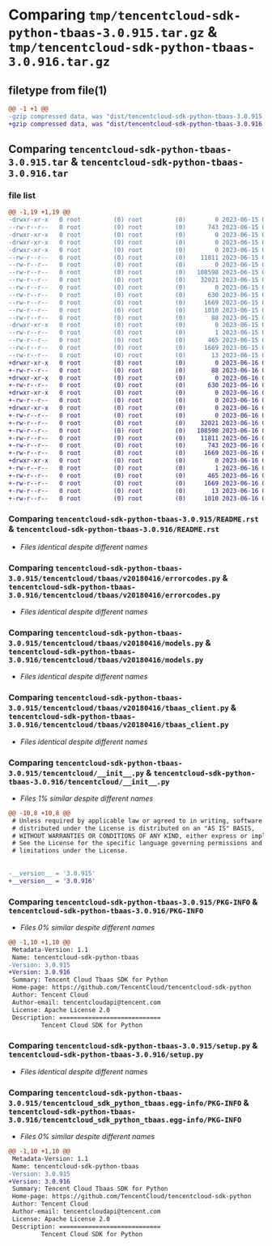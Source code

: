 # Comparing `tmp/tencentcloud-sdk-python-tbaas-3.0.915.tar.gz` & `tmp/tencentcloud-sdk-python-tbaas-3.0.916.tar.gz`

## filetype from file(1)

```diff
@@ -1 +1 @@
-gzip compressed data, was "dist/tencentcloud-sdk-python-tbaas-3.0.915.tar", last modified: Thu Jun 15 00:33:35 2023, max compression
+gzip compressed data, was "dist/tencentcloud-sdk-python-tbaas-3.0.916.tar", last modified: Fri Jun 16 00:41:27 2023, max compression
```

## Comparing `tencentcloud-sdk-python-tbaas-3.0.915.tar` & `tencentcloud-sdk-python-tbaas-3.0.916.tar`

### file list

```diff
@@ -1,19 +1,19 @@
-drwxr-xr-x   0 root         (0) root         (0)        0 2023-06-15 00:33:35.000000 tencentcloud-sdk-python-tbaas-3.0.915/
--rw-r--r--   0 root         (0) root         (0)      743 2023-06-15 00:33:35.000000 tencentcloud-sdk-python-tbaas-3.0.915/README.rst
-drwxr-xr-x   0 root         (0) root         (0)        0 2023-06-15 00:33:35.000000 tencentcloud-sdk-python-tbaas-3.0.915/tencentcloud/
-drwxr-xr-x   0 root         (0) root         (0)        0 2023-06-15 00:33:35.000000 tencentcloud-sdk-python-tbaas-3.0.915/tencentcloud/tbaas/
-drwxr-xr-x   0 root         (0) root         (0)        0 2023-06-15 00:33:35.000000 tencentcloud-sdk-python-tbaas-3.0.915/tencentcloud/tbaas/v20180416/
--rw-r--r--   0 root         (0) root         (0)    11811 2023-06-15 00:33:35.000000 tencentcloud-sdk-python-tbaas-3.0.915/tencentcloud/tbaas/v20180416/errorcodes.py
--rw-r--r--   0 root         (0) root         (0)        0 2023-06-15 00:33:35.000000 tencentcloud-sdk-python-tbaas-3.0.915/tencentcloud/tbaas/v20180416/__init__.py
--rw-r--r--   0 root         (0) root         (0)   108598 2023-06-15 00:33:35.000000 tencentcloud-sdk-python-tbaas-3.0.915/tencentcloud/tbaas/v20180416/models.py
--rw-r--r--   0 root         (0) root         (0)    32021 2023-06-15 00:33:35.000000 tencentcloud-sdk-python-tbaas-3.0.915/tencentcloud/tbaas/v20180416/tbaas_client.py
--rw-r--r--   0 root         (0) root         (0)        0 2023-06-15 00:33:35.000000 tencentcloud-sdk-python-tbaas-3.0.915/tencentcloud/tbaas/__init__.py
--rw-r--r--   0 root         (0) root         (0)      630 2023-06-15 00:33:35.000000 tencentcloud-sdk-python-tbaas-3.0.915/tencentcloud/__init__.py
--rw-r--r--   0 root         (0) root         (0)     1669 2023-06-15 00:33:35.000000 tencentcloud-sdk-python-tbaas-3.0.915/PKG-INFO
--rw-r--r--   0 root         (0) root         (0)     1010 2023-06-15 00:33:35.000000 tencentcloud-sdk-python-tbaas-3.0.915/setup.py
--rw-r--r--   0 root         (0) root         (0)       88 2023-06-15 00:33:35.000000 tencentcloud-sdk-python-tbaas-3.0.915/setup.cfg
-drwxr-xr-x   0 root         (0) root         (0)        0 2023-06-15 00:33:35.000000 tencentcloud-sdk-python-tbaas-3.0.915/tencentcloud_sdk_python_tbaas.egg-info/
--rw-r--r--   0 root         (0) root         (0)        1 2023-06-15 00:33:35.000000 tencentcloud-sdk-python-tbaas-3.0.915/tencentcloud_sdk_python_tbaas.egg-info/dependency_links.txt
--rw-r--r--   0 root         (0) root         (0)      465 2023-06-15 00:33:35.000000 tencentcloud-sdk-python-tbaas-3.0.915/tencentcloud_sdk_python_tbaas.egg-info/SOURCES.txt
--rw-r--r--   0 root         (0) root         (0)     1669 2023-06-15 00:33:35.000000 tencentcloud-sdk-python-tbaas-3.0.915/tencentcloud_sdk_python_tbaas.egg-info/PKG-INFO
--rw-r--r--   0 root         (0) root         (0)       13 2023-06-15 00:33:35.000000 tencentcloud-sdk-python-tbaas-3.0.915/tencentcloud_sdk_python_tbaas.egg-info/top_level.txt
+drwxr-xr-x   0 root         (0) root         (0)        0 2023-06-16 00:41:27.000000 tencentcloud-sdk-python-tbaas-3.0.916/
+-rw-r--r--   0 root         (0) root         (0)       88 2023-06-16 00:41:27.000000 tencentcloud-sdk-python-tbaas-3.0.916/setup.cfg
+drwxr-xr-x   0 root         (0) root         (0)        0 2023-06-16 00:41:27.000000 tencentcloud-sdk-python-tbaas-3.0.916/tencentcloud/
+-rw-r--r--   0 root         (0) root         (0)      630 2023-06-16 00:41:27.000000 tencentcloud-sdk-python-tbaas-3.0.916/tencentcloud/__init__.py
+drwxr-xr-x   0 root         (0) root         (0)        0 2023-06-16 00:41:27.000000 tencentcloud-sdk-python-tbaas-3.0.916/tencentcloud/tbaas/
+-rw-r--r--   0 root         (0) root         (0)        0 2023-06-16 00:41:27.000000 tencentcloud-sdk-python-tbaas-3.0.916/tencentcloud/tbaas/__init__.py
+drwxr-xr-x   0 root         (0) root         (0)        0 2023-06-16 00:41:27.000000 tencentcloud-sdk-python-tbaas-3.0.916/tencentcloud/tbaas/v20180416/
+-rw-r--r--   0 root         (0) root         (0)        0 2023-06-16 00:41:27.000000 tencentcloud-sdk-python-tbaas-3.0.916/tencentcloud/tbaas/v20180416/__init__.py
+-rw-r--r--   0 root         (0) root         (0)    32021 2023-06-16 00:41:27.000000 tencentcloud-sdk-python-tbaas-3.0.916/tencentcloud/tbaas/v20180416/tbaas_client.py
+-rw-r--r--   0 root         (0) root         (0)   108598 2023-06-16 00:41:27.000000 tencentcloud-sdk-python-tbaas-3.0.916/tencentcloud/tbaas/v20180416/models.py
+-rw-r--r--   0 root         (0) root         (0)    11811 2023-06-16 00:41:27.000000 tencentcloud-sdk-python-tbaas-3.0.916/tencentcloud/tbaas/v20180416/errorcodes.py
+-rw-r--r--   0 root         (0) root         (0)      743 2023-06-16 00:41:27.000000 tencentcloud-sdk-python-tbaas-3.0.916/README.rst
+-rw-r--r--   0 root         (0) root         (0)     1669 2023-06-16 00:41:27.000000 tencentcloud-sdk-python-tbaas-3.0.916/PKG-INFO
+drwxr-xr-x   0 root         (0) root         (0)        0 2023-06-16 00:41:27.000000 tencentcloud-sdk-python-tbaas-3.0.916/tencentcloud_sdk_python_tbaas.egg-info/
+-rw-r--r--   0 root         (0) root         (0)        1 2023-06-16 00:41:27.000000 tencentcloud-sdk-python-tbaas-3.0.916/tencentcloud_sdk_python_tbaas.egg-info/dependency_links.txt
+-rw-r--r--   0 root         (0) root         (0)      465 2023-06-16 00:41:27.000000 tencentcloud-sdk-python-tbaas-3.0.916/tencentcloud_sdk_python_tbaas.egg-info/SOURCES.txt
+-rw-r--r--   0 root         (0) root         (0)     1669 2023-06-16 00:41:27.000000 tencentcloud-sdk-python-tbaas-3.0.916/tencentcloud_sdk_python_tbaas.egg-info/PKG-INFO
+-rw-r--r--   0 root         (0) root         (0)       13 2023-06-16 00:41:27.000000 tencentcloud-sdk-python-tbaas-3.0.916/tencentcloud_sdk_python_tbaas.egg-info/top_level.txt
+-rw-r--r--   0 root         (0) root         (0)     1010 2023-06-16 00:41:27.000000 tencentcloud-sdk-python-tbaas-3.0.916/setup.py
```

### Comparing `tencentcloud-sdk-python-tbaas-3.0.915/README.rst` & `tencentcloud-sdk-python-tbaas-3.0.916/README.rst`

 * *Files identical despite different names*

### Comparing `tencentcloud-sdk-python-tbaas-3.0.915/tencentcloud/tbaas/v20180416/errorcodes.py` & `tencentcloud-sdk-python-tbaas-3.0.916/tencentcloud/tbaas/v20180416/errorcodes.py`

 * *Files identical despite different names*

### Comparing `tencentcloud-sdk-python-tbaas-3.0.915/tencentcloud/tbaas/v20180416/models.py` & `tencentcloud-sdk-python-tbaas-3.0.916/tencentcloud/tbaas/v20180416/models.py`

 * *Files identical despite different names*

### Comparing `tencentcloud-sdk-python-tbaas-3.0.915/tencentcloud/tbaas/v20180416/tbaas_client.py` & `tencentcloud-sdk-python-tbaas-3.0.916/tencentcloud/tbaas/v20180416/tbaas_client.py`

 * *Files identical despite different names*

### Comparing `tencentcloud-sdk-python-tbaas-3.0.915/tencentcloud/__init__.py` & `tencentcloud-sdk-python-tbaas-3.0.916/tencentcloud/__init__.py`

 * *Files 1% similar despite different names*

```diff
@@ -10,8 +10,8 @@
 # Unless required by applicable law or agreed to in writing, software
 # distributed under the License is distributed on an "AS IS" BASIS,
 # WITHOUT WARRANTIES OR CONDITIONS OF ANY KIND, either express or implied.
 # See the License for the specific language governing permissions and
 # limitations under the License.
 
 
-__version__ = '3.0.915'
+__version__ = '3.0.916'
```

### Comparing `tencentcloud-sdk-python-tbaas-3.0.915/PKG-INFO` & `tencentcloud-sdk-python-tbaas-3.0.916/PKG-INFO`

 * *Files 0% similar despite different names*

```diff
@@ -1,10 +1,10 @@
 Metadata-Version: 1.1
 Name: tencentcloud-sdk-python-tbaas
-Version: 3.0.915
+Version: 3.0.916
 Summary: Tencent Cloud Tbaas SDK for Python
 Home-page: https://github.com/TencentCloud/tencentcloud-sdk-python
 Author: Tencent Cloud
 Author-email: tencentcloudapi@tencent.com
 License: Apache License 2.0
 Description: ============================
         Tencent Cloud SDK for Python
```

### Comparing `tencentcloud-sdk-python-tbaas-3.0.915/setup.py` & `tencentcloud-sdk-python-tbaas-3.0.916/setup.py`

 * *Files identical despite different names*

### Comparing `tencentcloud-sdk-python-tbaas-3.0.915/tencentcloud_sdk_python_tbaas.egg-info/PKG-INFO` & `tencentcloud-sdk-python-tbaas-3.0.916/tencentcloud_sdk_python_tbaas.egg-info/PKG-INFO`

 * *Files 0% similar despite different names*

```diff
@@ -1,10 +1,10 @@
 Metadata-Version: 1.1
 Name: tencentcloud-sdk-python-tbaas
-Version: 3.0.915
+Version: 3.0.916
 Summary: Tencent Cloud Tbaas SDK for Python
 Home-page: https://github.com/TencentCloud/tencentcloud-sdk-python
 Author: Tencent Cloud
 Author-email: tencentcloudapi@tencent.com
 License: Apache License 2.0
 Description: ============================
         Tencent Cloud SDK for Python
```


